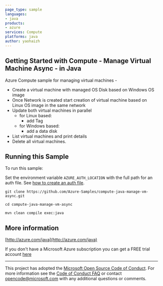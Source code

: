 ```yaml
---
page_type: sample
languages:
- java
products:
- azure
services: Compute
platforms: java
author: yaohaizh
---
```


## Getting Started with Compute - Manage Virtual Machine Async - in Java ##


  Azure Compute sample for managing virtual machines -
   - Create a virtual machine with managed OS Disk based on Windows OS image
   - Once Network is created start creation of virtual machine based on Linux OS image in the same network
   - Update both virtual machines in parallel
     - for Linux based:
       - add Tag
     - for Windows based:
       - add a data disk
   - List virtual machines and print details
   - Delete all virtual machines.
 

## Running this Sample ##

To run this sample:

Set the environment variable `AZURE_AUTH_LOCATION` with the full path for an auth file. See [how to create an auth file](https://github.com/Azure/azure-libraries-for-java/blob/master/AUTH.md).

    git clone https://github.com/Azure-Samples/compute-java-manage-vm-async.git

    cd compute-java-manage-vm-async

    mvn clean compile exec:java

## More information ##

[http://azure.com/java](http://azure.com/java)

If you don't have a Microsoft Azure subscription you can get a FREE trial account [here](http://go.microsoft.com/fwlink/?LinkId=330212)

---

This project has adopted the [Microsoft Open Source Code of Conduct](https://opensource.microsoft.com/codeofconduct/). For more information see the [Code of Conduct FAQ](https://opensource.microsoft.com/codeofconduct/faq/) or contact [opencode@microsoft.com](mailto:opencode@microsoft.com) with any additional questions or comments.